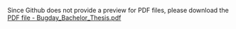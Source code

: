 Since Github does not provide a preview for PDF files, please download the [PDF file - Bugday_Bachelor_Thesis.pdf](Bugday_Bachelor_Thesis.pdf)

